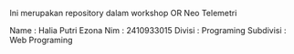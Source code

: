 Ini merupakan repository dalam workshop OR Neo Telemetri

Name : Halia Putri Ezona
Nim : 2410933015
Divisi : Programing
Subdivisi : Web Programing